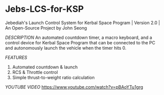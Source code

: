 # Jebs-LCS-for-KSP
Jebediah's Launch Control System for Kerbal Space Program | Version 2.0 | An Open-Source Project by John Seong

*DESCRIPTION*  An automated countdown timer, a macro keyboard, and a control device for Kerbal Space Program that can be connected to the PC and autonomously launch the vehicle when the timer hits 0.

*FEATURES*
1. Automated countdown & launch
2. RCS & Throttle control
3. Simple thrust-to-weight ratio calculation

*YOUTUBE VIDEO*  https://www.youtube.com/watch?v=pBAoYTu1grg
